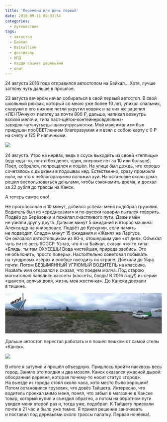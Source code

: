 ```yaml
---
title: 'Перемены или день первый'
date: 2016-09-11 09:33:54
categories:
  - путешествие
tags:
  - автостоп
  - Байкал
  - Baikallive
  - фестиваль
  - КПД
  - Кэдди пахнет деревьями
  - опыт
---
```


24 августа 2016 года отправился автостопом на&nbsp;Байкал&hellip; Хотя, лучше загляну чуть дальше
в&nbsp;прошлое.

23 августа вечером начал собираться в&nbsp;свой первый автостоп. В&nbsp;свой школьный рюкзак,
который со&nbsp;мною уже более 10 лет, упихал спальник, снаружи в&nbsp;его нижние петли укрутил
коврик и&nbsp;за&nbsp;них&nbsp;же зацепил &laquo;ЛЕНТАчную&raquo; палатку за&nbsp;почти 800 &#8381;,
дальше, напихал вовнутрь всякой мелочи, типа
паст-щёток-контейнеровдлялинз-<nobr>зарядок-чутьчутьеды-шапкутрусыноски</nobr>. Мой максимализм был
придушен проСВЕТлением благоразумия и&nbsp;я&nbsp;взял с&nbsp;собою карту с&nbsp;0 &#8381;
на&nbsp;счету и&nbsp;125 &#8381; наличными.

![](IMG_20160903_071525.jpg)

24 августа. Утро на&nbsp;нервах, ведь я&nbsp;ссусь выходить из&nbsp;своей &laquo;теплицы&raquo; (еду
<nobr>куда-то</nobr>, почти без денег, один, впервые лет за&nbsp;10 или больше). Поел, собрался,
попрощался и&nbsp;пошёл. На&nbsp;улице был дождь, что хорошо сочеталось с&nbsp;дырками
в&nbsp;подошвах кед. Естественно, сразу промокли ноги, на&nbsp;что я&nbsp;неблагоразумно положил
хуй. На&nbsp;остановке около дома решил воспользоваться деньгами, чтобы сэкономить время,
и&nbsp;доехал за&nbsp;22&nbsp;рубля до&nbsp;трассы на&nbsp;Канск.

А&nbsp;теперь самое оно!

Не&nbsp;проголосовав и&nbsp;10&nbsp;минут, добился успеха: меня подобрал грузовик. Водитель был
из&nbsp;&laquo;среднеазиат&raquo; и&nbsp;<nobr>по-русски</nobr> <del>говорил</del> пытался говорить.
Подвёз до&nbsp;Берёзовки и&nbsp;пожелал счастливого пути. Даже имён не&nbsp;узнали&nbsp;друг
у&nbsp;друга. Дальше минут 5 ожидания и&nbsp;вторая машина: Александр на&nbsp;универсале. Подвёз
до&nbsp;Кускунки, если память не&nbsp;подводит. Следом минут 15 ожидания и&nbsp;&laquo;Женя&raquo;
на&nbsp;Ларгусе. Он&nbsp;оказался автостопщиком из&nbsp;<nobr>90-х</nobr>, отошедшим уже
&laquo;от&nbsp;дел&raquo;. Объехал чуть&nbsp;ли не&nbsp;весь бСССР. Узнав, что
я&nbsp;на&nbsp;Байкал, сказал <nobr>что-то</nobr> типа: &laquo;Блядь, ты&nbsp;там ОХУЕЕШЬ! Вода
чистейшая, природа заебись. Это не&nbsp;объяснить, просто поверь&raquo;. Настоятельно советовал
побывать на&nbsp;тундровых озёрах и&nbsp;вообще поездить по&nbsp;стране. Доехали до&nbsp;Уяра почти.
Потом БЕЗЫМЯННЫЙ УГРЮМЫЙ ВОДИТЕЛЬ на&nbsp;классике. Назвать имя отказался и&nbsp;сказал, что поедем
молча. Под старою магнитолою валялись кассеты (кассеты, блядь! В&nbsp;2016 году!) из&nbsp;серии
&laquo;шансон, волчья доля, жизнь моя жестянка&raquo;. До&nbsp;Канска доехали в&nbsp;тишине.

![](PANO_20160824_125025.jpg)

Дальше автостоп перестал работать и&nbsp;я&nbsp;пошёл пешком от&nbsp;самой стелы
&laquo;Канск&raquo;.

![](IMG_20160824_130634.jpg)

В&nbsp;итоге я&nbsp;затупил и&nbsp;прошёл объездную. Пришлось пройти насквозь весь город. Заняло это
полдня и&nbsp;два мозоля. Канск оказался ужасной дырой: обосранная деревня, которая
<nobr>почему-то</nobr> носит статус &laquo;город&raquo;. На&nbsp;выезде из&nbsp;города стоял около
часа, хотя место было хорошим! Потом остановился грузовик, что довёз Тайшета. Интересно, что
водитель проехал мимо меня, понял, что забыл в&nbsp;магазине в&nbsp;Канске товар, который купил
и&nbsp;съездил обратно, а&nbsp;потом на&nbsp;обратном пути увидел меня второй раз и, тогда уже,
подобрал. К&nbsp;Тайшету приехали почти в&nbsp;21 час и&nbsp;было уже темно. Я&nbsp;принял решение
заночевать и&nbsp;поставил под деревьями около трассы палатку. Первая ночёвка!..

